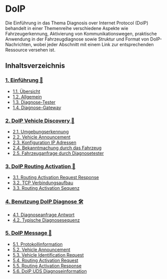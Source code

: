 # DoIP

Die Einführung in das Thema Diagnosis over Internet Protocol (DoIP) behandelt in einer Themenreihe verschiedene Aspekte wie Fahrzeugerkennung, Aktivierung von Kommunikationswegen, praktische Anwendung in der Fahrzeugdiagnose sowie Struktur und Format von DoIP-Nachrichten, wobei jeder Abschnitt mit einem Link zur entsprechenden Ressource versehen ist.

## Inhaltsverzeichnis

### [1. Einführung 🚗](./01_Einführung/README.md)

- [1.1. Übersicht]()
- [1.2. Allgemein]()
- [1.3. Diagnose-Tester]()
- [1.4. Diagnose-Gateway]()

### [2. DoIP Vehicle Discovery 🧭](./02_DoIP_Vehicle-Discovery/README.md)

- [2.1. Umgebungserkennung]()
- [2.2. Vehicle Announcement]()
- [2.3. Konfiguration IP Adressen]()
- [2.4. Bekanntmachung durch das Fahrzeug]()
- [2.5. Fahrzeuganfrage durch Diagnosetester]()

### [3. DoIP Routing Activation 🔌](./03_DoIP_Routing-Activation/README.md)

- [3.1. Routing Activation Request Response]()
- [3.2. TCP Verbindungsaufbau]()
- [3.3. Routing Activation Sequenz]()

### [4. Benutzung DoIP Diagnose 🛠️](./04_Benutzung_DoIP-Diagnose/README.md)

- [4.1. Diagnoseanfrage Antwort]()
- [4.2. Typische Diagnosesequenz]()

### [5. DoIP Message 📨](./05_DoIP_Message/README.md)

- [5.1. Protokollinformation]()
- [5.2. Vehicle Announcement]()
- [5.3. Vehicle Identification Request]()
- [5.4. Routing Activation Request]()
- [5.5. Routing Activation Response]()
- [5.6. DoIP UDS Diagnoseinformation]()
